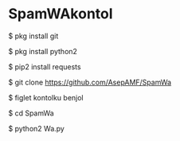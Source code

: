 # SpamWAkontol



$ pkg install git

$ pkg install python2

$ pip2 install requests

$ git clone https://github.com/AsepAMF/SpamWa

$ figlet kontolku benjol

$ cd SpamWa

$ python2 Wa.py
